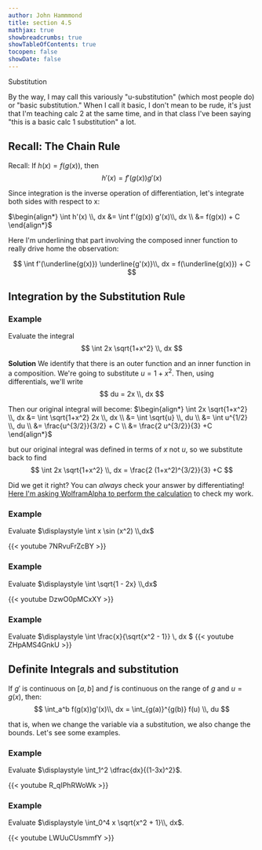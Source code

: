 ```yaml
---
author: John Hammmond
title: section 4.5
mathjax: true
showbreadcrumbs: true
showTableOfContents: true
tocopen: false
showDate: false
---
```


Substitution
<!--more-->

By the way, I may call this variously "u-substitution" (which  most people do) or "basic substitution." When I call it basic, I don't mean to be rude, it's just that I'm teaching calc 2 at the same time, and in that class I've been saying "this is a basic calc 1 substitution" a lot.

## Recall: The Chain Rule

Recall: If $h(x) = f(g(x))$, then
$$
h'(x) = f'(g(x)) g'(x)
$$

Since integration is the inverse operation of differentiation, let's integrate both sides with respect to x: 

$\begin{align*} \int h'(x) \\, dx &= \int f'(g(x)) g'(x)\\, dx \\ &= f(g(x)) + C \end{align*}$

Here I'm underlining that part involving the composed inner function to really drive home the observation:

$$
 \int f'(\underline{g(x)}) \underline{g'(x)}\\, dx = f(\underline{g(x)}) + C 
$$

## Integration by the Substitution Rule 

### Example

Evaluate the integral
$$
\int 2x \sqrt{1+x^2} \\, dx
$$

**Solution**
We identify that there is an outer function and an inner function in a composition. We're going to substitute $u = 1+x^2$.  Then, using differentials, we'll write
$$
du = 2x \\, dx
$$

Then our original integral will become:
$\begin{align*}
\int 2x \sqrt{1+x^2} \\, dx &= \int \sqrt{1+x^2}  2x \\, dx \\ &= \int \sqrt{u} \\, du \\ &= \int u^{1/2} \\, du \\ &= \frac{u^{3/2}}{3/2} + C \\
&= \frac{2 u^{3/2}}{3} +C 
\end{align*}$

but our original integral was defined in terms of $x$ not $u$, so we substitute back to find 
$$
\int 2x \sqrt{1+x^2} \\, dx = \frac{2 (1+x^2)^{3/2}}{3} +C
$$

Did we get it right? You can *always* check your answer by differentiating!  [Here I'm asking WolframAlpha to perform the calculation](https://www.wolframalpha.com/input/?i=differentiate+%5Cfrac%7B2+%281%2Bx%5E2%29%5E%7B3%2F2%7D%7D%7B3%7D+%2BC) to check my work.

### Example

Evaluate $\displaystyle \int x \sin (x^2) \\,dx$

{{< youtube 7NRvuFrZcBY >}}

### Example

Evaluate $\displaystyle \int  \sqrt{1 - 2x}  \\,dx$

{{< youtube DzwO0pMCxXY >}}

### Example

Evaluate $\displaystyle \int \frac{x}{\sqrt{x^2 - 1}} \\, dx $ 
{{< youtube ZHpAMS4GnkU >}}



## Definite Integrals and substitution 

If $g'$ is continuous on $[a, b]$ and $f$ is continuous on the range of $g$ and $u=g(x)$, then: 
$$
\int_a^b f(g(x))g'(x)\\, dx = \int_{g(a)}^{g(b)} f(u) \\, du
$$

that is, when we change the variable via a substitution, we also change the bounds. Let's see some examples.

### Example
Evaluate $\displaystyle \int_1^2 \dfrac{dx}{(1-3x)^2}$.

{{< youtube R_qIPhRWoWk >}}

### Example
Evaluate $\displaystyle \int_0^4 x \sqrt{x^2 + 1}\\, dx$.

{{< youtube LWUuCUsmmfY >}}